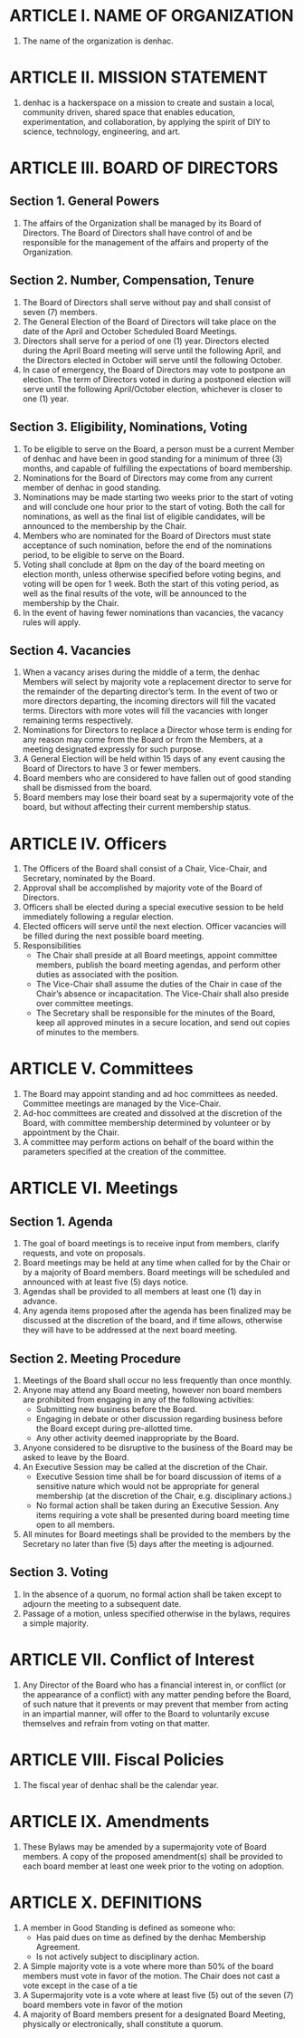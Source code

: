 # ARTICLE I. NAME OF ORGANIZATION
1. The name of the organization is denhac.

# ARTICLE II. MISSION STATEMENT
1. denhac is a hackerspace on a mission to create and sustain a local, community driven, shared space that enables education, experimentation, and collaboration, by applying the spirit of DIY to science, technology, engineering, and art.

# ARTICLE III. BOARD OF DIRECTORS

## Section 1. General Powers
1. The affairs of the Organization shall be managed by its Board of Directors. The Board of Directors shall have control of and be responsible for the management of the affairs and property of the Organization.

## Section 2. Number, Compensation, Tenure
1. The Board of Directors shall serve without pay and shall consist of seven (7) members.
2. The General Election of the Board of Directors will take place on the date of the April and October Scheduled Board Meetings.
3. Directors shall serve for a period of one (1) year. Directors elected during the April Board meeting will serve until the following April, and the Directors elected in October will serve until the following October.
4. In case of emergency, the Board of Directors may vote to postpone an election. The term of Directors voted in during a postponed election will serve until the following April/October election, whichever is closer to one (1) year.

## Section 3. Eligibility, Nominations, Voting
1. To be eligible to serve on the Board, a person must be a current Member of denhac and have been in good standing for a minimum of three (3) months, and capable of fulfilling the expectations of board membership.
2. Nominations for the Board of Directors may come from any current member of denhac in good standing.
3. Nominations may be made starting two weeks prior to the start of voting and will conclude one hour prior to the start of voting. Both the call for nominations, as well as the final list of eligible candidates, will be announced to the membership by the Chair.
4. Members who are nominated for the Board of Directors must state acceptance of such nomination, before the end of the nominations period, to be eligible to serve on the Board.
5. Voting shall conclude at 8pm on the day of the board meeting on election month, unless otherwise specified before voting begins, and voting will be open for 1 week. Both the start of this voting period, as well as the final results of the vote, will be announced to the membership by the Chair.
6. In the event of having fewer nominations than vacancies, the vacancy rules will apply.

## Section 4. Vacancies
1. When a vacancy arises during the middle of a term, the denhac Members will select by majority vote a replacement director to serve for the remainder of the departing director’s term. In the event of two or more directors departing, the incoming directors will fill the vacated terms. Directors with more votes will fill the vacancies with longer remaining terms respectively.
2. Nominations for Directors to replace a Director whose term is ending for any reason may come from the Board or from the Members, at a meeting designated expressly for such purpose.
3. A General Election will be held within 15 days of any event causing the Board of Directors to have 3 or fewer members.
4. Board members who are considered to have fallen out of good standing shall be dismissed from the board.
5. Board members may lose their board seat by a supermajority vote of the board, but without affecting their current membership status.

# ARTICLE IV. Officers
1. The Officers of the Board shall consist of a Chair, Vice-Chair, and Secretary, nominated by the Board.
2. Approval shall be accomplished by majority vote of the Board of Directors. 
3. Officers shall be elected during a special executive session to be held immediately following a regular election.
4. Elected officers will serve until the next election. Officer vacancies will be filled during the next possible board meeting.
5. Responsibilities
	- The Chair shall preside at all Board meetings, appoint committee members, publish the board meeting agendas, and perform other duties as associated with the position.
	- The Vice-Chair shall assume the duties of the Chair in case of the Chair’s absence or incapacitation. The Vice-Chair shall also preside over committee meetings.
	- The Secretary shall be responsible for the minutes of the Board, keep all approved minutes in a secure location, and send out copies of minutes to the members.

# ARTICLE V. Committees
1. The Board may appoint standing and ad hoc committees as needed. Committee meetings are managed by the Vice-Chair.
2. Ad-hoc committees are created and dissolved at the discretion of the Board, with committee membership determined by volunteer or by appointment by the Chair.
3. A committee may perform actions on behalf of the board within the parameters specified at the creation of the committee. 

# ARTICLE VI. Meetings

## Section 1. Agenda
1. The goal of board meetings is to receive input from members, clarify requests, and vote on proposals.
2. Board meetings may be held at any time when called for by the Chair or by a majority of Board members. Board meetings will be scheduled and announced with at least five (5) days notice.
3. Agendas shall be provided to all members at least one (1) day in advance.
4. Any agenda items proposed after the agenda has been finalized may be discussed at the discretion of the board, and if time allows, otherwise they will have to be addressed at the next board meeting.

## Section 2. Meeting Procedure
1. Meetings of the Board shall occur no less frequently than once monthly.
2. Anyone may attend any Board meeting, however non board members are prohibited from engaging in any of the following activities:
	- Submitting new business before the Board.
	- Engaging in debate or other discussion regarding business before the Board except during pre-allotted time.
	- Any other activity deemed inappropriate by the Board.
3. Anyone considered to be disruptive to the business of the Board may be asked to leave by the Board.
4. An Executive Session may be called at the discretion of the Chair.
	- Executive Session time shall be for board discussion of items of a sensitive nature which would not be appropriate for general membership (at the discretion of the Chair, e.g. disciplinary actions.)
	- No formal action shall be taken during an Executive Session. Any items requiring a vote shall be presented during board meeting time open to all members.
5. All minutes for Board meetings shall be provided to the members by the Secretary no later than five (5) days after the meeting is adjourned.

## Section 3. Voting
1. In the absence of a quorum, no formal action shall be taken except to adjourn the meeting to a subsequent date.
2. Passage of a motion, unless specified otherwise in the bylaws, requires a simple majority.

# ARTICLE VII. Conflict of Interest
1. Any Director of the Board who has a financial interest in, or conflict (or the appearance of a conflict) with any matter pending before the Board, of such nature that it prevents or may prevent that member from acting in an impartial manner, will offer to the Board to voluntarily excuse themselves and refrain from voting on that matter.

# ARTICLE VIII. Fiscal Policies
1. The fiscal year of denhac shall be the calendar year.

# ARTICLE IX. Amendments
1. These Bylaws may be amended by a supermajority vote of Board members. A copy of the proposed amendment(s) shall be provided to each board member at least one week prior to the voting on adoption.

# ARTICLE X. DEFINITIONS
1. A member in Good Standing is defined as someone who:
	- Has paid dues on time as defined by the denhac Membership Agreement.
	- Is not actively subject to disciplinary action. 
2. A Simple majority vote is a vote where more than 50% of the board members must vote in favor of the motion. The Chair does not cast a vote except in the case of a tie
3. A Supermajority vote is a vote where at least five (5) out of the seven (7) board members vote in favor of the motion
4. A majority of Board members present for a designated Board Meeting, physically or electronically, shall constitute a quorum.
